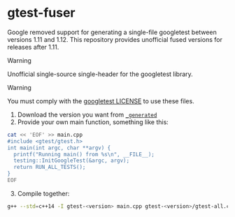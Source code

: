 # gtest-fuser

Google removed support for generating a single-file googletest between versions 1.11 and 1.12.
This repository provides unofficial fused versions for releases after 1.11.

> [!WARNING]
> Unofficial single-source single-header for the googletest library.

> [!WARNING]
> You must comply with the [googletest LICENSE](https://github.com/google/googletest/blob/main/LICENSE) to use these files.

1. Download the version you want from [`_generated`](https://github.com/cwpearson/gtest-fuser/tree/master/_generated)
2. Provide your own main function, something like this:

```bash
cat << 'EOF' >> main.cpp
#include <gtest/gtest.h>
int main(int argc, char **argv) {
  printf("Running main() from %s\n", __FILE__);
  testing::InitGoogleTest(&argc, argv);
  return RUN_ALL_TESTS();
}
EOF
```

3. Compile together:

```bash
g++ --std=c++14 -I gtest-<version> main.cpp gtest-<version>/gtest-all.cpp
```